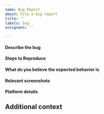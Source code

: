 ```yaml
---
name: Bug Report
about: File a bug report
title: ''
labels: bug
assignees: ''

---
```


#### Describe the bug
<!--
A clear and concise description of what the bug is.
-->

#### Steps to Reproduce
<!--
Steps to reproduce the behavior:
1. Go to '...'
2. Click on '....'
3. Scroll down to '....'
4. See error
-->

#### What do you believe the expected behavior is
<!--
A clear and concise description of what you expected to happen.
-->

#### Relevant screenshots
<!--
If applicable, add screenshots to help explain your problem.
-->

#### Platform details
<!--
Where is this occurring and more details about the environment 
(computer / mobile / wallet setup).
-->

## Additional context
<!--
Add any other context about the problem here.
-->

